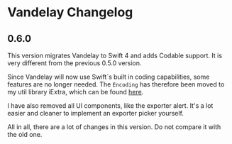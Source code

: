 # Vandelay Changelog


## 0.6.0

This version migrates Vandelay to Swift 4 and adds Codable support. It
is very different from the previous 0.5.0 version.

Since Vandelay will now use Swift´s built in coding capabilities, some
features are no longer needed. The `Encoding` has therefore been moved
to my util library iExtra, which can be found [here](https://github.com/danielsaidi/iExtra).

I have also removed all UI components, like the exporter alert. It's a
lot easier and cleaner to implement an exporter picker yourself.

All in all, there are a lot of changes in this version. Do not compare
it with the old one.